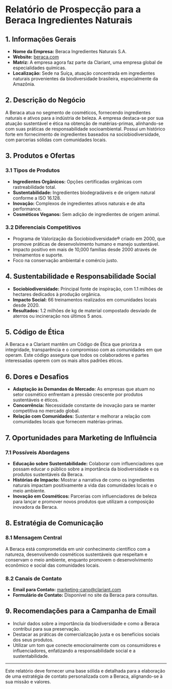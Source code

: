 # Relatório de Prospecção para a Beraca Ingredientes Naturais

## 1. Informações Gerais
- **Nome da Empresa:** Beraca Ingredientes Naturais S.A.
- **Website:** [beraca.com](https://www.beraca.com)
- **Matriz:** A empresa agora faz parte da Clariant, uma empresa global de especialidades químicas.
- **Localização:** Sede na Suíça, atuação concentrada em ingredientes naturais provenientes da biodiversidade brasileira, especialmente da Amazônia.
  
## 2. Descrição do Negócio
A Beraca atua no segmento de cosméticos, fornecendo ingredientes naturais e ativos para a indústria de beleza. A empresa destaca-se por sua atuação sustentável e ética na obtenção de matérias-primas, alinhando-se com suas práticas de responsabilidade socioambiental. Possui um histórico forte em fornecimento de ingredientes baseados na sociobiodiversidade, com parcerias sólidas com comunidades locais.

## 3. Produtos e Ofertas
### 3.1 Tipos de Produtos
- **Ingredientes Orgânicos:** Opções certificadas orgânicas com rastreabilidade total.
- **Sustentabilidade:** Ingredientes biodegradáveis e de origem natural conforme a ISO 16.128.
- **Inovação:** Complexos de ingredientes ativos naturais e de alta performance.
- **Cosméticos Veganos:** Sem adição de ingredientes de origem animal.

### 3.2 Diferenciais Competitivos
- Programa de Valorização da Sociobiodiversidade® criado em 2000, que promove práticas de desenvolvimento humano e manejo sustentável.
- Impacto positivo em mais de 10,000 famílias desde 2000 através de treinamentos e suporte.
- Foco na conservação ambiental e comércio justo.

## 4. Sustentabilidade e Responsabilidade Social
- **Sociobiodiversidade:** Principal fonte de inspiração, com 1.1 milhões de hectares dedicados à produção orgânica.
- **Impacto Social:** 66 treinamentos realizados em comunidades locais desde 2020.
- **Resultados:** 1.2 milhões de kg de material compostado desviado de aterros ou incineração nos últimos 5 anos.

## 5. Código de Ética
A Beraca e a Clariant mantêm um Código de Ética que prioriza a integridade, transparência e o compromisso com as comunidades em que operam. Este código assegura que todos os colaboradores e partes interessadas operem com os mais altos padrões éticos.

## 6. Dores e Desafios
- **Adaptação às Demandas de Mercado:** As empresas que atuam no setor cosmético enfrentam a pressão crescente por produtos sustentáveis e éticos.
- **Concorrência:** Necessidade constante de inovação para se manter competitiva no mercado global.
- **Relação com Comunidades:** Sustentar e melhorar a relação com comunidades locais que fornecem matérias-primas.

## 7. Oportunidades para Marketing de Influência
### 7.1 Possíveis Abordagens
- **Educação sobre Sustentabilidade:** Colaborar com influenciadores que possam educar o público sobre a importância da biodiversidade e os produtos sustentáveis da Beraca.
- **Histórias de Impacto:** Mostrar a narrativa de como os ingredientes naturais impactam positivamente a vida das comunidades locais e o meio ambiente.
- **Inovação em Cosméticos:** Parcerias com influenciadores de beleza para lançar e promover novos produtos que utilizam a composição inovadora da Beraca.

## 8. Estratégia de Comunicação
### 8.1 Mensagem Central
A Beraca está comprometida em unir conhecimento científico com a natureza, desenvolvendo cosméticos sustentáveis que respeitam e conservam o meio ambiente, enquanto promovem o desenvolvimento econômico e social das comunidades locais.

### 8.2 Canais de Contato
- **Email para Contato:** marketing-cano@clariant.com
- **Formulário de Contato:** Disponível no site da Beraca para consultas.

## 9. Recomendações para a Campanha de Email
- Incluir dados sobre a importância da biodiversidade e como a Beraca contribui para sua preservação.
- Destacar as práticas de comercialização justa e os benefícios sociais dos seus produtos.
- Utilizar um tom que conecte emocionalmente com os consumidores e influenciadores, enfatizando a responsabilidade social e a sustentabilidade.

---

Este relatório deve fornecer uma base sólida e detalhada para a elaboração de uma estratégia de contato personalizada com a Beraca, alignando-se à sua missão e valores.